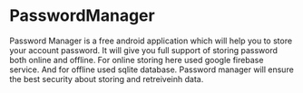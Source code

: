 # PasswordManager
Password Manager is a free android application which will help you to store your account password. It will give you full support of storing password both online and offline. 
For online storing here used google firebase service. And for offline used sqlite database. Password manager will ensure the best security about storing and retreiveinh data. 
